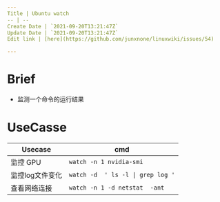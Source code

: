 ```yaml
---
Title | Ubuntu watch
-- | --
Create Date | `2021-09-20T13:21:47Z`
Update Date | `2021-09-20T13:21:47Z`
Edit link | [here](https://github.com/junxnone/linuxwiki/issues/54)

---
```

# Brief
- 监测一个命令的运行结果

# UseCasse

Usecase | cmd
-- | --
监控 GPU | `watch -n 1 nvidia-smi`
监控log文件变化 | `watch -d  ' ls -l \| grep log '`
查看网络连接 | `watch -n 1 -d netstat  -ant`
